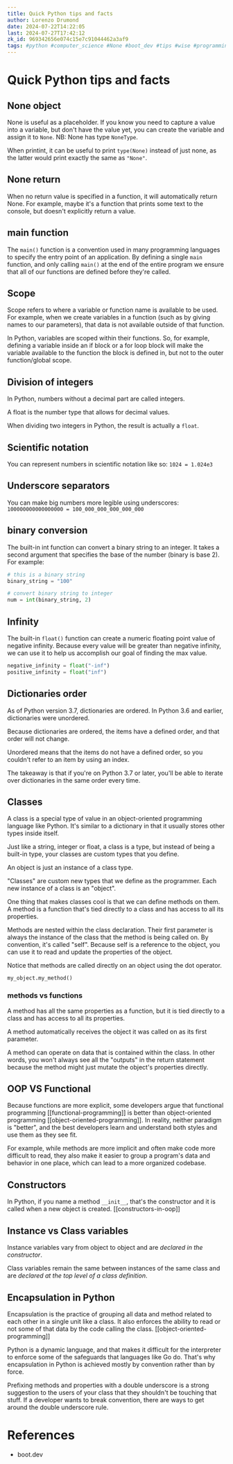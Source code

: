 ```yaml
---
title: Quick Python tips and facts
author: Lorenzo Drumond
date: 2024-07-22T14:22:05
last: 2024-07-27T17:42:12
zk_id: 969342656e074c15e7c91044462a3af9
tags: #python #computer_science #None #boot_dev #tips #wise #programming #scope
---
```



# Quick Python tips and facts

## None object

None is useful as a placeholder. If you know you need to capture a value into a variable, but don't have the value yet, you can create the variable and assign it to `None`. NB: None has type `NoneType`.

When printint, it can be useful to print `type(None)` instead of just none, as the latter would print exactly the same as `"None"`.

## None return

When no return value is specified in a function, it will automatically return None. For example, maybe it's a function that prints some text to the console, but doesn't explicitly return a value.

## main function

The `main()` function is a convention used in many programming languages to specify the entry point of an application. By defining a single `main` function, and only calling `main()` at the end of the entire program we ensure that all of our functions are defined before they're called.

## Scope

Scope refers to where a variable or function name is available to be used. For example, when we create variables in a function (such as by giving names to our parameters), that data is not available outside of that function.

In Python, variables are scoped within their functions. So, for example, defining a variable inside an if block or a for loop block will make the variable available to the function the block is defined in, but not to the outer function/global scope.

## Division of integers

In Python, numbers without a decimal part are called integers.

A float is the number type that allows for decimal values.

When dividing two integers in Python, the result is actually a `float`.

## Scientific notation

You can represent numbers in scientific notation like so: `1024 = 1.024e3`

## Underscore separators

You can make big numbers more legible using underscores: `100000000000000000 = 100_000_000_000_000_000`

## binary conversion

The built-in int function can convert a binary string to an integer. It takes a second argument that specifies the base of the number (binary is base 2). For example:

```python
# this is a binary string
binary_string = "100"

# convert binary string to integer
num = int(binary_string, 2)
```

## Infinity

The built-in `float()` function can create a numeric floating point value of negative infinity. Because every value will be greater than negative infinity, we can use it to help us accomplish our goal of finding the max value.

```python
negative_infinity = float("-inf")
positive_infinity = float("inf")
```

## Dictionaries order

As of Python version 3.7, dictionaries are ordered. In Python 3.6 and earlier, dictionaries were unordered.

Because dictionaries are ordered, the items have a defined order, and that order will not change.

Unordered means that the items do not have a defined order, so you couldn't refer to an item by using an index.

The takeaway is that if you're on Python 3.7 or later, you'll be able to iterate over dictionaries in the same order every time.

## Classes

A class is a special type of value in an object-oriented programming language like Python. It's similar to a dictionary in that it usually stores other types inside itself.

Just like a string, integer or float, a class is a type, but instead of being a built-in type, your classes are custom types that you define.

An object is just an instance of a class type.

"Classes" are custom new types that we define as the programmer. Each new instance of a class is an "object".

One thing that makes classes cool is that we can define methods on them. A method is a function that's tied directly to a class and has access to all its properties.

Methods are nested within the class declaration. Their first parameter is always the instance of the class that the method is being called on. By convention, it's called "self". Because self is a reference to the object, you can use it to read and update the properties of the object.

Notice that methods are called directly on an object using the dot operator.

```pythonb
my_object.my_method()
```

### methods vs functions

A method has all the same properties as a function, but it is tied directly to a class and has access to all its properties.

A method automatically receives the object it was called on as its first parameter.

A method can operate on data that is contained within the class. In other words, you won't always see all the "outputs" in the return statement because the method might just mutate the object's properties directly.

## OOP VS Functional

Because functions are more explicit, some developers argue that functional programming [[functional-programming]] is better than object-oriented programming [[object-oriented-programming]]. In reality, neither paradigm is "better", and the best developers learn and understand both styles and use them as they see fit.

For example, while methods are more implicit and often make code more difficult to read, they also make it easier to group a program's data and behavior in one place, which can lead to a more organized codebase.

## Constructors

In Python, if you name a method `__init__`, that's the constructor and it is called when a new object is created. [[constructors-in-oop]]

## Instance vs Class variables

Instance variables vary from object to object and are _declared in the constructor_.

Class variables remain the same between instances of the same class and are _declared at the top level of a class definition_.

## Encapsulation in Python

Encapsulation is the practice of grouping all data and method related to each other in a single unit like a class. It also enforces the ability to read or not some of that data by the code calling the class. [[object-oriented-programming]]

Python is a dynamic language, and that makes it difficult for the interpreter to enforce some of the safeguards that languages like Go do. That's why encapsulation in Python is achieved mostly by convention rather than by force.

Prefixing methods and properties with a double underscore is a strong suggestion to the users of your class that they shouldn't be touching that stuff. If a developer wants to break convention, there are ways to get around the double underscore rule.

# References
- boot.dev
